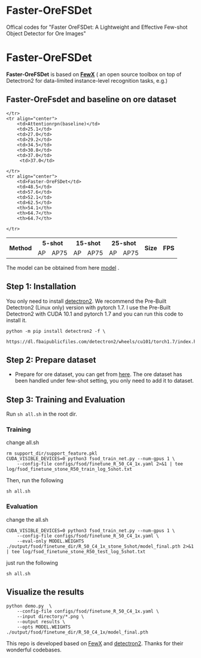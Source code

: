 # Faster-OreFSDet

Offical codes for "Faster OreFSDet: A Lightweight and Effective Few-shot Object Detector for Ore Images"

# Faster-OreFSDet

**Faster-OreFSDet** is based on [**FewX**](https://github.com/fanq15/FewX) ( an open source toolbox on top of Detectron2 for data-limited instance-level recognition tasks, e.g.) 

## Faster-OreFsdet and baseline on ore dataset
<table >
    <tr align="center">
        <th rowspan="2">Method</th>
        <th colspan="2">5-shot</th>
        <th colspan="2">15-shot</th>
        <th colspan="2">25-shot</th>
	     <th rowspan="2">Size</th>
	    <th rowspan="2">FPS</th>
    </tr>
    <tr align="center">
        <td>AP</td>
        <td>AP75</td>
        <td>AP</td>
        <td>AP75</td>
        <td>AP</td>
        <td>AP75</td>
	   
	    
	    
	     
    </tr>
    <tr align="center">
        <td>Attentionrpn(baseline)</td>
        <td>25.1</td>
        <td>27.0</td>
        <td>29.2</td>
        <td>34.5</td>
        <td>30.8</td>
        <td>37.0</td>
	     <td>37.0</td>
	   
    </tr>
    <tr align="center">
        <td>Faster-OreFSDet</td>
        <td>48.5</td>
        <td>57.6</td>
        <td>52.1</td>
        <td>62.5</td>
        <th>54.1</th>
        <th>64.7</th>
	    <th>64.7</th>
	    
    </tr>
	
</table>


The model can be obtained from here <a href="https://drive.google.com/file/d/1iv5aXgT7ExHfuZi6lIzdMb-pCB-IduSK/view?usp=share_link"> model</a>&nbsp;\.



## Step 1: Installation
You only need to install [detectron2](https://github.com/facebookresearch/detectron2/blob/master/INSTALL.md). We recommend the Pre-Built Detectron2 (Linux only) version with pytorch 1.7. I use the Pre-Built Detectron2 with CUDA 10.1 and pytorch 1.7 and you can run this code to install it.

```
python -m pip install detectron2 -f \
  https://dl.fbaipublicfiles.com/detectron2/wheels/cu101/torch1.7/index.html
```

## Step 2: Prepare dataset
- Prepare for ore dataset, you can get from [here](https://drive.google.com/file/d/1eYkPHgDWULHind802P4tvy9l7lIQrpqk/view?usp=share_link). The ore dataset has been handled under few-shot setting, you only need to add it to dataset.


## Step 3: Training and Evaluation

Run `sh all.sh` in the root dir. 

### Training
change all.sh
```
rm support_dir/support_feature.pkl
CUDA_VISIBLE_DEVICES=0 python3 fsod_train_net.py --num-gpus 1 \
	--config-file configs/fsod/finetune_R_50_C4_1x.yaml 2>&1 | tee log/fsod_finetune_stone_R50_train_log_5shot.txt
```
Then, run the following
```
sh all.sh
```
### Evaluation
change the all.sh
```
CUDA_VISIBLE_DEVICES=0 python3 fsod_train_net.py --num-gpus 1 \
	--config-file configs/fsod/finetune_R_50_C4_1x.yaml \
	--eval-only MODEL.WEIGHTS ./output/fsod/finetune_dir/R_50_C4_1x_stone_5shot/model_final.pth 2>&1 | tee log/fsod_finetune_stone_R50_test_log_5shot.txt
```
just run the following
```
sh all.sh
```
## Visualize the results
```
python demo.py  \
    --config-file configs/fsod/finetune_R_50_C4_1x.yaml \
    --input directory/*.png \
    --output results \
    --opts MODEL.WEIGHTS ./output/fsod/finetune_dir/R_50_C4_1x/model_final.pth
```

This repo is developed based on [FewX](https://github.com/fanq15/FewX) and [detectron2](https://github.com/facebookresearch/detectron2/blob/master/INSTALL.md). Thanks for their wonderful codebases.



